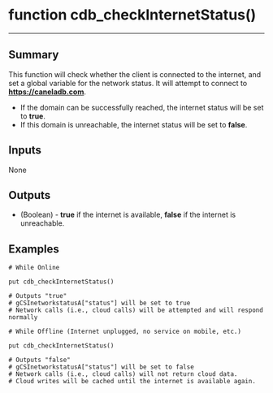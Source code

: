 # function cdb_checkInternetStatus()
---

## Summary
This function will check whether the client is connected to the internet, and set a global variable for the network status. It will attempt to connect to **https://caneladb.com**.
* If the domain can be successfully reached, the internet status will be set to **true**.
* If this domain is unreachable, the internet status will be set to **false**.

## Inputs
None

## Outputs
* (Boolean) - **true** if the internet is available, **false** if the internet is unreachable.

## Examples
```
# While Online

put cdb_checkInternetStatus()

# Outputs "true"
# gCSInetworkstatusA["status"] will be set to true
# Network calls (i.e., cloud calls) will be attempted and will respond normally

# While Offline (Internet unplugged, no service on mobile, etc.)

put cdb_checkInternetStatus()

# Outputs "false"
# gCSInetworkstatusA["status"] will be set to false
# Network calls (i.e., cloud calls) will not return cloud data.
# Cloud writes will be cached until the internet is available again.

``` 